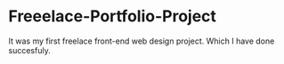 # Freeelace-Portfolio-Project

It was my first freelace front-end web design project. Which I have done succesfuly.
